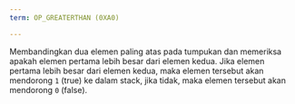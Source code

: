 ```yaml
---
term: OP_GREATERTHAN (0XA0)

---
```

Membandingkan dua elemen paling atas pada tumpukan dan memeriksa apakah elemen pertama lebih besar dari elemen kedua. Jika elemen pertama lebih besar dari elemen kedua, maka elemen tersebut akan mendorong `1` (true) ke dalam stack, jika tidak, maka elemen tersebut akan mendorong `0` (false).
